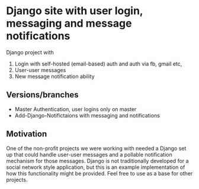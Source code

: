 # Django site with user login, messaging and message notifications


Django project with


1) Login with self-hosted (email-based) auth and auth via fb, gmail etc, 
2) User-user messages 
3) New message notification ability



## Versions/branches

- Master    Authentication, user logins only on master
- Add-Django-Notifictaions    with messaging and notifications




## Motivation

One of the non-profit projects we were working with needed a Django set up that could handle user-user messages and a pollable notification mechanism for those messages. Django is not traditionally developed for a social network style application, but this is an example implementation of how this functionality might be provided. Feel free to use as a base for other projects.
